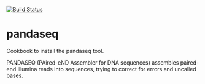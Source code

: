 [![Build Status](https://travis-ci.org/EagleGenomics-cookbooks/pandaseq.svg?branch=master)](https://travis-ci.org/EagleGenomics-cookbooks/pandaseq)

# pandaseq
Cookbook to install the pandaseq tool.

PANDASEQ (PAired-eND Assembler for DNA sequences) assembles paired-end Illumina reads into sequences, trying to correct for errors and uncalled bases.
